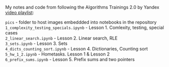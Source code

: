 My notes and code from following the Algorithms Trainings 2.0 by Yandex [video playlist](https://www.youtube.com/playlist?list=PL6Wui14DvQPySdPv5NUqV3i8sDbHkCKC5):  

`pics` - folder to host images embeddded into notebooks in the repository   
`1_complexity_testing_specials.ipynb` - Lesson 1. Comlexity, testing, special cases  
`2_linear_search.ipynb` - Lesson 2. Linear search, RLE   
`3_sets.ipynb` - Lesson 3. Sets   
`4_dicts_counting_sort.ipynb` - Lesson 4. Dictionaries, Counting sort   
`5_hw_1_2.ipynb` - Hometasks. Lesson 1 & Lesson 2     
`6_prefix_sums.ipynb` - Lesson 5. Prefix sums and two pointers
